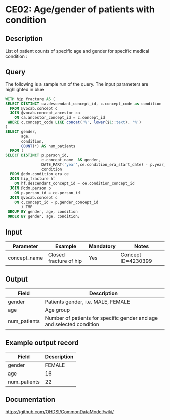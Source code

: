<!---
Group:condition era
Name:CE02 Age/gender of patients with condition
Author:Patrick Ryan
CDM Version: 5.3
-->

# CE02: Age/gender of patients with condition

## Description
List of patient counts of specific age and gender for specific medical condition
:
## Query
The following is a sample run of the query. The input parameters are highlighted in  blue

```sql
WITH hip_fracture AS (
SELECT DISTINCT ca.descendant_concept_id, c.concept_code as condition
  FROM @vocab.concept c
  JOIN @vocab.concept_ancestor ca
    ON ca.ancestor_concept_id = c.concept_id
 WHERE c.concept_code LIKE concat('%', lower($1::text), '%')
)
SELECT gender,
       age,
       condition,
       COUNT(*) AS num_patients
  FROM (
SELECT DISTINCT p.person_id,
                c.concept_name  AS gender,
                DATE_PART('year',ce.condition_era_start_date) - p.year_of_birth AS age,
                condition
  FROM @cdm.condition_era ce
  JOIN hip_fracture hf  
    ON hf.descendant_concept_id = ce.condition_concept_id
  JOIN @cdm.person p
    ON p.person_id = ce.person_id
  JOIN @vocab.concept c
    ON c.concept_id = p.gender_concept_id
       ) TMP
 GROUP BY gender, age, condition
 ORDER BY gender, age, condition;
```

## Input

|  Parameter |  Example |  Mandatory |  Notes |
| --- | --- | --- | --- |
| concept_name | Closed fracture of hip |  Yes |  Concept ID=4230399 |

## Output

|  Field |  Description |
| --- | --- |
| gender | Patients gender, i.e. MALE, FEMALE |
| age | Age group |
| num_patients | Number of patients for specific gender and age and selected condition |

## Example output record

|  Field |  Description |
| --- | --- |
| gender |  FEMALE |
| age |  16 |
| num_patients |  22 |

## Documentation
https://github.com/OHDSI/CommonDataModel/wiki/
